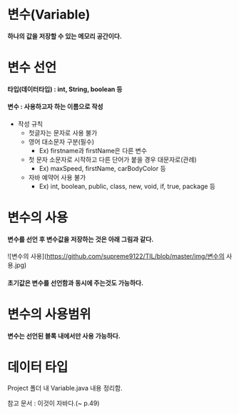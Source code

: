 # 변수(Variable)

#### 하나의 값을 저장할 수 있는 메모리 공간이다.

# 변수 선언

#### 타입(데이터타입) : int, String, boolean 등

#### 변수 : 사용하고자 하는 이름으로 작성

* 작성 규칙
  * 첫글자는 문자로 사용 불가
  * 영어 대소문자 구분(필수)
    * Ex) firstname과 firstName은 다른 변수
  * 첫 문자 소문자로 시작하고 다른 단어가 붙을 경우 대문자로(관례)
    * Ex) maxSpeed, firstName, carBodyColor 등
  * 자바 예약어 사용 불가
    * Ex) int, boolean, public, class, new, void, if, true, package 등

# 변수의 사용

#### 변수를 선언 후 변수값을 저장하는 것은 아래 그림과 같다.

![변수의 사용](https://github.com/supreme9122/TIL/blob/master/img/변수의 사용.jpg)

#### 초기값은 변수를 선언함과 동시에 주는것도 가능하다.



# 변수의 사용범위

#### 변수는 선언된 블록 내에서만 사용 가능하다.

# 데이터 타입

Project 폴더 내 Variable.java 내용 정리함.



참고 문서 : 이것이 자바다.(~ p.49)